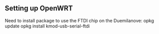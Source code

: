 

## Setting up OpenWRT

Need to install package to use the FTDI chip on the Duemilanove:
opkg update
opkg install kmod-usb-serial-ftdi

